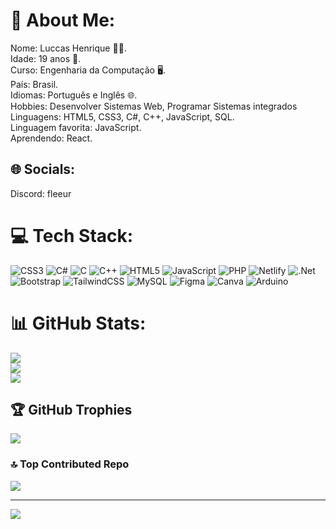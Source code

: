 # 💫 About Me:
Nome: Luccas Henrique 👨‍💻.<br>Idade: 19 anos 🎂.<br>Curso: Engenharia da Computação 🖥️.<br>País: Brasil.<br>Idiomas: Português e Inglês 🌐.<br>Hobbies: Desenvolver Sistemas Web, Programar Sistemas integrados<br>Linguagens: HTML5, CSS3, C#, C++, JavaScript, SQL.<br>Linguagem favorita: JavaScript.<br>Aprendendo: React.


## 🌐 Socials:
Discord: fleeur 

# 💻 Tech Stack:
![CSS3](https://img.shields.io/badge/css3-%231572B6.svg?style=for-the-badge&logo=css3&logoColor=white) ![C#](https://img.shields.io/badge/c%23-%23239120.svg?style=for-the-badge&logo=c-sharp&logoColor=white) ![C](https://img.shields.io/badge/c-%2300599C.svg?style=for-the-badge&logo=c&logoColor=white) ![C++](https://img.shields.io/badge/c++-%2300599C.svg?style=for-the-badge&logo=c%2B%2B&logoColor=white) ![HTML5](https://img.shields.io/badge/html5-%23E34F26.svg?style=for-the-badge&logo=html5&logoColor=white) ![JavaScript](https://img.shields.io/badge/javascript-%23323330.svg?style=for-the-badge&logo=javascript&logoColor=%23F7DF1E) ![PHP](https://img.shields.io/badge/php-%23777BB4.svg?style=for-the-badge&logo=php&logoColor=white) ![Netlify](https://img.shields.io/badge/netlify-%23000000.svg?style=for-the-badge&logo=netlify&logoColor=#00C7B7) ![.Net](https://img.shields.io/badge/.NET-5C2D91?style=for-the-badge&logo=.net&logoColor=white) ![Bootstrap](https://img.shields.io/badge/bootstrap-%23563D7C.svg?style=for-the-badge&logo=bootstrap&logoColor=white) ![TailwindCSS](https://img.shields.io/badge/tailwindcss-%2338B2AC.svg?style=for-the-badge&logo=tailwind-css&logoColor=white) ![MySQL](https://img.shields.io/badge/mysql-%2300f.svg?style=for-the-badge&logo=mysql&logoColor=white) ![Figma](https://img.shields.io/badge/figma-%23F24E1E.svg?style=for-the-badge&logo=figma&logoColor=white) ![Canva](https://img.shields.io/badge/Canva-%2300C4CC.svg?style=for-the-badge&logo=Canva&logoColor=white) ![Arduino](https://img.shields.io/badge/-Arduino-00979D?style=for-the-badge&logo=Arduino&logoColor=white)

# 📊 GitHub Stats:
![](https://github-readme-stats.vercel.app/api?username=LuccasHenrique13&theme=monokai&hide_border=false&include_all_commits=true&count_private=true)<br/>
![](https://github-readme-streak-stats.herokuapp.com/?user=LuccasHenrique13&theme=monokai&hide_border=false)<br/>
![](https://github-readme-stats.vercel.app/api/top-langs/?username=LuccasHenrique13&theme=monokai&hide_border=false&include_all_commits=true&count_private=true&layout=compact)

## 🏆 GitHub Trophies
![](https://github-profile-trophy.vercel.app/?username=LuccasHenrique13&theme=monokai&no-frame=true&no-bg=false&margin-w=4)

### 🔝 Top Contributed Repo
![](https://github-contributor-stats.vercel.app/api?username=LuccasHenrique13&limit=5&theme=monokai&combine_all_yearly_contributions=true)

---
[![](https://visitcount.itsvg.in/api?id=LuccasHenrique13&icon=0&color=0)](https://visitcount.itsvg.in)

<!-- Proudly created with GPRM ( https://gprm.itsvg.in ) -->
